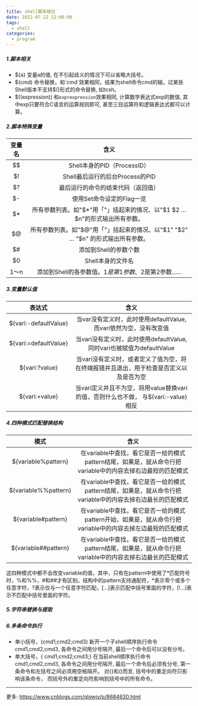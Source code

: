 ```yaml
---
title: shell脚本随记
date: 2022-07-22 12:00:00
tags: 
  - shell
categories: 
  - program
---
```


##### 1.脚本相关
- ${a} 变量a的值, 在不引起歧义的情况下可以省略大括号。
- $(cmd) 命令替换，和`cmd`效果相同，结果为shell命令cmd的输，过某些Shell版本不支持$()形式的命令替换, 如tcsh。
- $((expression)) 和`exprexpression`效果相同, 计算数学表达式exp的数值, 其中exp只要符合C语言的运算规则即可, 甚至三目运算符和逻辑表达式都可以计算。

<!-- more -->

##### 2.脚本特殊变量
| 变量名 |含义|  
| :------------: | :------------: |
| $$ |Shell本身的PID（ProcessID）|  
| $! | Shell最后运行的后台Process的PID | 
| $? | 最后运行的命令的结束代码（返回值）|  
| $- | 使用Set命令设定的Flag一览 | 
| $* | 所有参数列表。如"$*"用「"」括起来的情况、以"$1 $2 … $n"的形式输出所有参数。|  
| $@ | 所有参数列表。如"$@"用「"」括起来的情况、以"$1" "$2" … "$n" 的形式输出所有参数。|  
| $# | 添加到Shell的参数个数 | 
| $0 | Shell本身的文件名 | 
| $1～$n | 添加到Shell的各参数值。$1是第1参数、$2是第2参数......|
##### 3.变量默认值
|表达式|含义|
| :------------: | :------------: |
| ${vari:-defaultValue}|当var没有定义时，此时使用defaultValue, 而vari依然为空，没有改变值|
|${vari:=defaultValue}|当vari没有定义时，此时使用defaultValue, 同时vari也被赋值为defaultValue|
| ${vari:?value}|当vari没有定义时，或者定义了值为空，将在终端报错并且退出，用于检查是否定义以及是否为空|
|${vari:+value}| 当vari定义并且不为空，将用value替换vari的值，否则什么也不做， 与${vari:-value}相反|
##### 4.四种模式匹配替换结构
|模式|含义|
| :------------: | :------------: |
|${variable%pattern}|在variable中查找，看它是否一给的模式pattern结尾，如果是，就从命令行把variable中的内容去掉右边最短的匹配模式|
|${variable%%pattern}|在variable中查找，看它是否一给的模式pattern结尾，如果是，就从命令行把variable中的内容去掉右边最长的匹配模式|
|${variable#pattern}|在variable中查找，看它是否一给的模式pattern开始，如果是，就从命令行把variable中的内容去掉左边最短的匹配模式|
|${variable##pattern}|在variable中查找，看它是否一给的模式pattern结尾，如果是，就从命令行把variable中的内容去掉右边最长的匹配模式|
这四种模式中都不会改变variable的值，其中，只有在pattern中使用了*匹配符号时，%和%%，#和##才有区别。结构中的pattern支持通配符，*表示零个或多个任意字符，?表示仅与一个任意字符匹配，[...]表示匹配中括号里面的字符，[!...]表示不匹配中括号里面的字符。
##### 5.字符串替换与提取
##### 6.多条命令执行
- 单小括号，(cmd1;cmd2;cmd3) 新开一个子shell顺序执行命令cmd1,cmd2,cmd3, 各命令之间用分号隔开, 最后一个命令后可以没有分号。
- 单大括号，{ cmd1;cmd2;cmd3;} 在当前shell顺序执行命令cmd1,cmd2,cmd3, 各命令之间用分号隔开, 最后一个命令后必须有分号, 第一条命令和左括号之间必须用空格隔开。
对{}和()而言, 括号中的重定向符只影响该条命令， 而括号外的重定向符影响到括号中的所有命令。
---
更多: https://www.cnblogs.com/qlqwjy/p/8684630.html
